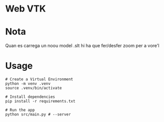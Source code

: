 # Web VTK

# Nota

Quan es carrega un noou model .slt hi ha que fer/desfer zoom per a vore'l

# Usage

```
# Create a Virtual Environment
python -m venv .venv
source .venv/bin/activate

# Install dependencies
pip install -r requirements.txt

# Run the app
python src/main.py # --server
```
